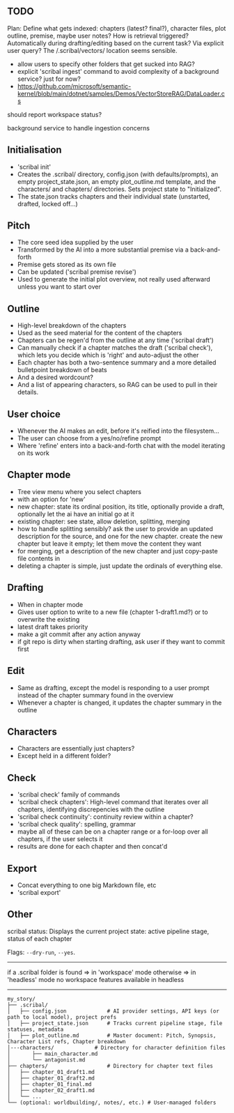 ## TODO
  Plan: Define what gets indexed: chapters (latest? final?), character files, plot outline, premise, maybe user notes? How is retrieval triggered? Automatically during drafting/editing based on the current task? Via explicit user query? The /.scribal/vectors/ location seems sensible.
- allow users to specify other folders that get sucked into RAG?
- explicit 'scribal ingest' command to avoid complexity of a background service? just for now?
- https://github.com/microsoft/semantic-kernel/blob/main/dotnet/samples/Demos/VectorStoreRAG/DataLoader.cs

should report workspace status?

background service to handle ingestion concerns

## Initialisation
- 'scribal init'
- Creates the .scribal/ directory, config.json (with defaults/prompts), an empty project_state.json, an empty plot_outline.md template, and the characters/ and chapters/ directories. Sets project state to "Initialized".
- The state.json tracks chapters and their individual state (unstarted, drafted, locked off...)

## Pitch
- The core seed idea supplied by the user
- Transformed by the AI into a more substantial premise via a back-and-forth
- Premise gets stored as its own file
- Can be updated ('scribal premise revise')
- Used to generate the initial plot overview, not really used afterward unless you want to start over

## Outline
- High-level breakdown of the chapters
- Used as the seed material for the content of the chapters
- Chapters can be regen'd from the outline at any time ('scribal draft')
- Can manually check if a chapter matches the draft ('scribal check'), which lets you decide which is 'right' and auto-adjust the other
- Each chapter has both a two-sentence summary and a more detailed bulletpoint breakdown of beats
- And a desired wordcount?
- And a list of appearing characters, so RAG can be used to pull in their details.

## User choice
- Whenever the AI makes an edit, before it's reified into the filesystem...
- The user can choose from a yes/no/refine prompt
- Where 'refine' enters into a back-and-forth chat with the model iterating on its work

## Chapter mode
- Tree view menu where you select chapters
- with an option for 'new'
- new chapter: state its ordinal position, its title, optionally provide a draft, optionally let the ai have an initial go at it
- existing chapter: see state, allow deletion, splitting, merging
- how to handle splitting sensibly? ask the user to provide an updated description for the source, and one for the new chapter. create the new chapter but leave it empty; let them move the content they want
- for merging, get a description of the new chapter and just copy-paste file contents in
- deleting a chapter is simple, just update the ordinals of everything else.

## Drafting
- When in chapter mode
- Gives user option to write to a new file (chapter 1-draft1.md?) or to overwrite the existing
- latest draft takes priority
- make a git commit after any action anyway
- if git repo is dirty when starting drafting, ask user if they want to commit first

## Edit
- Same as drafting, except the model is responding to a user prompt instead of the chapter summary found in the overview
- Whenever a chapter is changed, it updates the chapter summary in the outline

## Characters
- Characters are essentially just chapters?
- Except held in a different folder?

## Check
- 'scribal check' family of commands
- 'scribal check chapters': High-level command that iterates over all chapters, identifying discrepencies with the outline
- 'scribal check continuity': continuity review within a chapter?
- 'scribal check quality': spelling, grammar
- maybe all of these can be on a chapter range or a for-loop over all chapters, if the user selects it
- results are done for each chapter and then concat'd

## Export
- Concat everything to one big Markdown file, etc
- 'scribal export'

## Other

scribal status: Displays the current project state: active pipeline stage, status of each chapter

Flags: `--dry-run`, `--yes`.

---

if a .scribal folder is found => in 'workspace' mode
otherwise => in 'headless' mode
no workspace features available in headless

---

```
my_story/
├── .scribal/
│   ├── config.json             # AI provider settings, API keys (or path to local model), project prefs
│   ├── project_state.json      # Tracks current pipeline stage, file statuses, metadata
│   ├── plot_outline.md         # Master document: Pitch, Synopsis, Character List refs, Chapter breakdown
│---characters/             # Directory for character definition files
│       ├── main_character.md
│       └── antagonist.md
├── chapters/                   # Directory for chapter text files
│   ├── chapter_01_draft1.md
│   ├── chapter_01_draft2.md
│   ├── chapter_01_final.md
│   ├── chapter_02_draft1.md
│   └── ...
└── (optional: worldbuilding/, notes/, etc.) # User-managed folders
```

